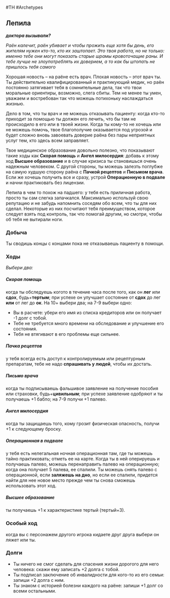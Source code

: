 #TH #Archetypes 

## Лепила
***доктора вызывали?***

*Раён калечит, раён убивает и чтобы прожить еще хотя бы день, его жителям нужен кто-то, кто их заштопает. Это твоя работа, но не только: именно тебе они могут показать старые шрамы кровоточащие раны. И тебе лучше не злоупотреблять их доверием, а то как бы штопать не пришлось тебя самого*

Хорошая новость – на раёне есть врач. Плохая новость – этот врач ты. Ты действительно квалифицированный и практикующий медик, но раён постоянно затягивает тебя в сомнительные дела, так что твои моральные ориентиры, возможно, слега сбиты. Тем не менее ты умен, уважаем и востребован так что можешь потихоньку наслаждаться жизнью.

Дело в том, что ты врач и не можешь отказывать пациенту: когда кто-то приходит за помощью ты должен его лечить, что бы там не происходило в его или в твоей жизни. Когда ты кому-то не хочешь или не можешь помочь, твое благополучие оказывается под угрозой и будет сложно вновь завоевать доверие раёна без пары неприятных услуг тем, кто здесь всем заправляет.

Твое медицинское образование довольно полезно, что показывают такие ходы как **Скорая помощь** и **Ангел милосердия**: добавь к этому ход **Высшее образование** и в случае кризиса ты становишься очень надежным человеком. С другой стороны, ты можешь залезть поглубже на самую худшую сторону раёна с **Пачкой рецептов** и **Письмом врача**. Если же хочешь получить все и сразу, устрой **Операционную в подвале** и начни практиковать без лицензии.

Лепила в чем то похож на падшего: у тебя есть приличная работа, просто ты сам слегка запачкался. Максимально используй свою репутацию и не забудь напомнить соседям обо всем, что ты для них сделал. Некоторые из них посчитают тебя преимуществом, которое следует взять под контроль, так что помогай другим, но смотри, чтобы об тебя не вытирали ноги.

### Добыча
Ты сводишь концы с концами пока не отказываешь пациенту в помощи.

### Ходы
*Выбери два:*

##### Скорая помощь
когда ты обследуешь когото в течение часа после того, как он **лег** или **сдох**, будь+**тертым**; при успехе он улучшает состояние от **сдох** до лег **или** от лег до **ок**. На 10+ выбери два; на 7-9 выбери одно: 
- Вы в расчете: убери его имя из списка кредиторов или он получает -1 долг с тобой. 
- Тебе не требуется много времени на обследование и улучшение его состояния. 
- Тебя не втягивают в его проблемы еще сильнее.


##### Пачка рецептов
у тебя всегда есть доступ к контролируемым или рецептурным препаратам, тебе не надо **спрашивать у людей**, чтобы их достать.

##### Письмо врача
когда ты подписываешь фальшивое заявление на получение пособия или страховки, будь+**цивильным**; при успехе заявление одобряют и ты получаешь +1 бабло; на 7-9 получи +1 палево. 

##### Ангел милосердия
когда ты защищаешь того, кому грозит физическая опасность, получи +1 к следующему броску. 

##### Операционная в подвале
у тебя есть нелегальная ночная операционная там, где ты можешь тайно практиковать; отметь ее на карте.
Когда ты в ней оперируешь и получаешь палево, можешь перенаправить палево на операционную; когда она получает 5 палева, ее спалили.
Ты можешь снять палево с операционной, если **заляжешь на дно**, но если ее спалили, придется найти для нее новое место прежде чем ты снова сможешь использовать этот ход. 

##### Высшее образование
ты получаешь +1 к характеристике тертый (тертый+3).

### Особый ход
когда вы с персонажем другого игрока кидаете друг друга выбери он ляжет или ты.

### Долги
- Ты ничего не смог сделать для спасения жизни дорогого для него человека: скажи ему записать +2 долга с тобой. 
- Ты подписал заключение об инвалидности для кого-то из его семьи: запиши +2 долга с ним. 
- Ты знаком с историей болезни каждого на раёне: запиши +1 долг со всеми остальными.